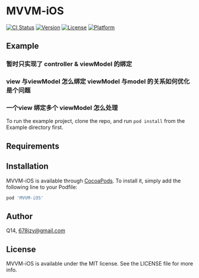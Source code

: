 # MVVM-iOS

[![CI Status](https://img.shields.io/travis/Q14/MVVM-iOS.svg?style=flat)](https://travis-ci.org/Q14/MVVM-iOS)
[![Version](https://img.shields.io/cocoapods/v/MVVM-iOS.svg?style=flat)](https://cocoapods.org/pods/MVVM-iOS)
[![License](https://img.shields.io/cocoapods/l/MVVM-iOS.svg?style=flat)](https://cocoapods.org/pods/MVVM-iOS)
[![Platform](https://img.shields.io/cocoapods/p/MVVM-iOS.svg?style=flat)](https://cocoapods.org/pods/MVVM-iOS)

## Example
### 暂时只实现了 controller & viewModel 的绑定
### view 与viewModel 怎么绑定 viewModel 与model 的关系如何优化 是个问题
### 一个view 绑定多个 viewModel 怎么处理

To run the example project, clone the repo, and run `pod install` from the Example directory first.

## Requirements

## Installation

MVVM-iOS is available through [CocoaPods](https://cocoapods.org). To install
it, simply add the following line to your Podfile:

```ruby
pod 'MVVM-iOS'
```

## Author

Q14, 678jzy@gmail.com

## License

MVVM-iOS is available under the MIT license. See the LICENSE file for more info.
